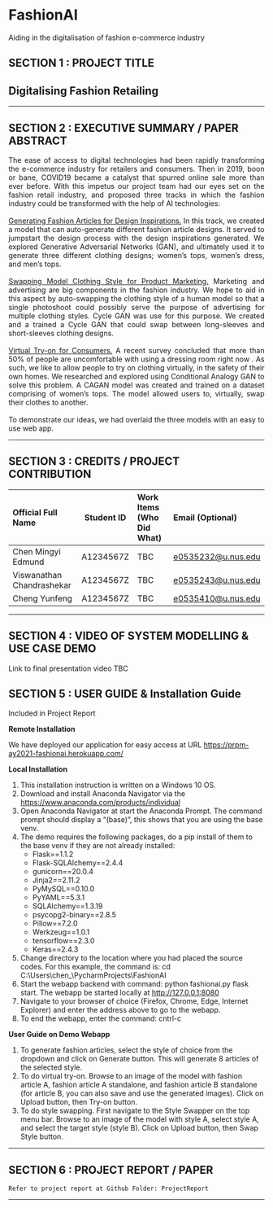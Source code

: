 # FashionAI
Aiding in the digitalisation of fashion e-commerce industry

## SECTION 1 : PROJECT TITLE
## Digitalising Fashion Retailing

---

## SECTION 2 : EXECUTIVE SUMMARY / PAPER ABSTRACT

<div style="text-align: justify"> The ease of access to digital technologies had been rapidly transforming the e-commerce industry for retailers and consumers. Then in 2019, boon or bane, COVID19 became a catalyst that spurred online sale more than ever before. With this impetus our project team had our eyes set on the fashion retail industry, and proposed three tracks in which the fashion industry could be transformed with the help of AI technologies: <br><br>
<ins>Generating Fashion Articles for Design Inspirations.</ins> In this track, we created a model that can auto-generate different fashion article designs. It served to jumpstart the design process with the design inspirations generated. We explored Generative Adversarial Networks (GAN), and ultimately used it to generate three different clothing designs; women’s tops, women’s dress, and men’s tops. <br><br>
<ins>Swapping Model Clothing Style for Product Marketing.</ins> Marketing and advertising are big components in the fashion industry. We hope to aid in this aspect by auto-swapping the clothing style of a human model so that a single photoshoot could possibly serve the purpose of advertising for multiple clothing styles. Cycle GAN was use for this purpose. We created and a trained a Cycle GAN that could swap between long-sleeves and short-sleeves clothing designs. <br><br>
<ins>Virtual Try-on for Consumers.</ins> A recent survey concluded that more than 50% of people are uncomfortable with using a dressing room right now . As such, we like to allow people to try on clothing virtually, in the safety of their own homes. We researched and explored using Conditional Analogy GAN to solve this problem. A CAGAN model was created and trained on a dataset comprising of women’s tops. The model allowed users to, virtually, swap their clothes to another. <br><br>
To demonstrate our ideas, we had overlaid the three models with an easy to use web app.
 </div>

---

## SECTION 3 : CREDITS / PROJECT CONTRIBUTION

| Official Full Name  | Student ID | Work Items (Who Did What) | Email (Optional) |
| :------------ |:---------------:| :-----| :-----|
| Chen Mingyi Edmund | A1234567Z | TBC | e0535232@u.nus.edu |
| Viswanathan Chandrashekar | A1234567Z | TBC | e0535243@u.nus.edu|
| Cheng Yunfeng | A1234567Z | TBC | e0535410@u.nus.edu|

---

## SECTION 4 : VIDEO OF SYSTEM MODELLING & USE CASE DEMO

Link to final presentation video TBC

## SECTION 5 : USER GUIDE & Installation Guide 

Included in Project Report

**Remote Installation**

We have deployed our application for easy access at URL   https://prpm-ay2021-fashionai.herokuapp.com/

**Local Installation**

1.	This installation instruction is written on a Windows 10 OS.
2.	Download and install Anaconda Navigator via the   https://www.anaconda.com/products/individual
3.	Open Anaconda Navigator at start the Anaconda Prompt. The command prompt should display a “(base)”, this shows that you are using the base venv.
4.	The demo requires the following packages, do a pip install of them to the base venv if they are not already installed:
    *	Flask==1.1.2
    *	Flask-SQLAlchemy==2.4.4
    *	gunicorn==20.0.4
    *	Jinja2==2.11.2
    *	PyMySQL==0.10.0
    *	PyYAML==5.3.1
    *	SQLAlchemy==1.3.19
    *	psycopg2-binary==2.8.5
    *	Pillow==7.2.0
    *	Werkzeug==1.0.1
    *	tensorflow==2.3.0
    *	Keras==2.4.3
5.	Change directory to the location where you had placed the source codes. For this example, the command is: cd C:\Users\chen_\PycharmProjects\FashionAI
6.	Start the webapp backend with command: python fashionai.py flask start. The webapp be started locally at http://127.0.0.1:8080
7.	Navigate to your browser of choice (Firefox, Chrome, Edge, Internet Explorer) and enter the address above to go to the webapp.
8.	To end the webapp, enter the command: cntrl-c

**User Guide on Demo Webapp**
1.	To generate fashion articles, select the style of choice from the dropdown and click on Generate button. This will generate 8 articles of the selected style.
2.	To do virtual try-on. Browse to an image of the model with fashion article A, fashion article A standalone, and fashion article B standalone (for article B, you can also save and use the generated images). Click on Upload button, then Try-on button.
3.	To do style swapping. First navigate to the Style Swapper on the top menu bar. Browse to an image of the model with style A, select style A, and select the target style (style B). Click on Upload button, then Swap Style button.

---
## SECTION 6 : PROJECT REPORT / PAPER

`Refer to project report at Github Folder: ProjectReport`

---

